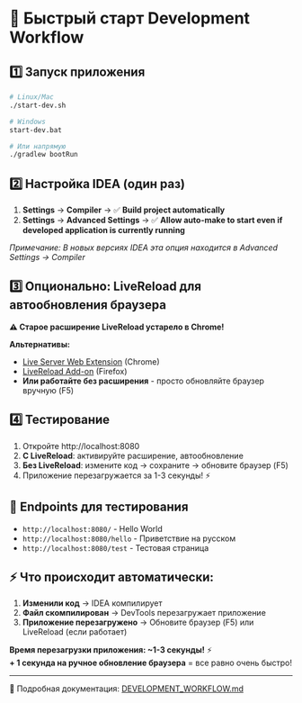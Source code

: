 # 🚀 Быстрый старт Development Workflow

## 1️⃣ Запуск приложения
```bash
# Linux/Mac
./start-dev.sh

# Windows
start-dev.bat

# Или напрямую
./gradlew bootRun
```

## 2️⃣ Настройка IDEA (один раз)
1. **Settings** → **Compiler** → ✅ **Build project automatically**
2. **Settings** → **Advanced Settings** → ✅ **Allow auto-make to start even if developed application is currently running**

*Примечание: В новых версиях IDEA эта опция находится в Advanced Settings → Compiler*

## 3️⃣ Опционально: LiveReload для автообновления браузера
**⚠️ Старое расширение LiveReload устарело в Chrome!**

**Альтернативы:**
- [Live Server Web Extension](https://chrome.google.com/webstore/detail/live-server-web-extension/fiegdmejfepffgpnejdinekhfieaogmj) (Chrome)
- [LiveReload Add-on](https://addons.mozilla.org/firefox/addon/livereload-web-extension/) (Firefox)
- **Или работайте без расширения** - просто обновляйте браузер вручную (F5)

## 4️⃣ Тестирование
1. Откройте http://localhost:8080
2. **С LiveReload**: активируйте расширение, автообновление
3. **Без LiveReload**: измените код → сохраните → обновите браузер (F5)
4. Приложение перезагружается за 1-3 секунды! ⚡

## 📡 Endpoints для тестирования
- `http://localhost:8080/` - Hello World
- `http://localhost:8080/hello` - Приветствие на русском
- `http://localhost:8080/test` - Тестовая страница

## ⚡ Что происходит автоматически:
1. **Изменили код** → IDEA компилирует
2. **Файл скомпилирован** → DevTools перезагружает приложение  
3. **Приложение перезагружено** → Обновите браузер (F5) или LiveReload (если работает)

**Время перезагрузки приложения: ~1-3 секунды!** ⚡  
**+ 1 секунда на ручное обновление браузера** = все равно очень быстро!

---
📖 Подробная документация: [DEVELOPMENT_WORKFLOW.md](DEVELOPMENT_WORKFLOW.md)